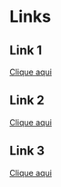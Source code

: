 # Links

## Link 1

[Clique aqui](https://showmethecode.com.br)

## Link 2

[Clique aqui](https://showmethecode.com.br "Show Me The Code")

## Link 3

[Clique aqui][site-url]

[site-url]:
https://showmethecode.com.br